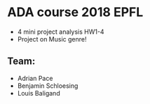 # ADA course 2018 EPFL
* 4 mini project analysis HW1-4
* Project on Music genre!

## Team:
- Adrian Pace
- Benjamin Schloesing
- Louis Baligand
